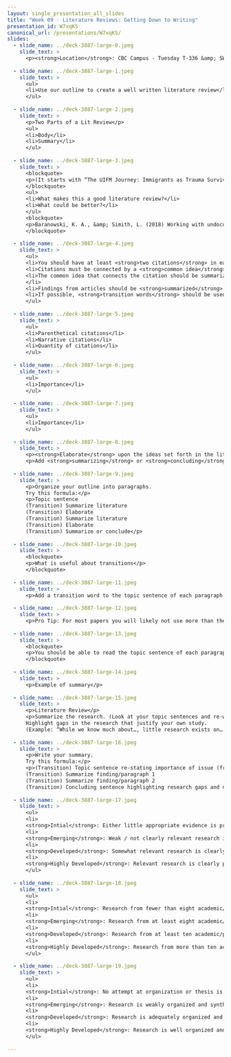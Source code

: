 ```yaml
---
layout: single_presentation_all_slides
title: "Week 09 - Literature Reviews: Getting Down to Writing"
presentation_id: W7xqKS
canonical_url: /presentations/W7xqKS/
slides:
  - slide_name: ../deck-3887-large-0.jpeg
    slide_text: >
      <p><strong>Location</strong>: CBC Campus - Tuesday T-336 &amp; SWL-220 <strong>Time</strong>: Tuesdays and Thursdays from 5:30-8:15 <strong>Week 09</strong>: 10/14/19 — 10/20/19 <strong>Reading Assignment</strong>: DeCarlo (2018) chapters 9 and 10 <strong>Topic and Content Area</strong>: Literature Reviews <strong>Assignments Due</strong>: Assignment 08: literature review is due Friday 10/18/19 at 11:55 PM via M <strong>Other Important Information</strong>: N/A</p>
      
  - slide_name: ../deck-3887-large-1.jpeg
    slide_text: >
      <ul>
      <li>Use our outline to create a well written literature review</li>
      </ul>
      
  - slide_name: ../deck-3887-large-2.jpeg
    slide_text: >
      <p>Two Parts of a Lit Review</p>
      <ul>
      <li>Body</li>
      <li>Summary</li>
      </ul>
      
  - slide_name: ../deck-3887-large-3.jpeg
    slide_text: >
      <blockquote>
      <p>(It starts with “The UIFM Journey: Immigrants as Trauma Survivors”)</p>
      </blockquote>
      <ul>
      <li>What makes this a good literature review?</li>
      <li>What could be better?</li>
      </ul>
      <blockquote>
      <p>Baranowski, K. A., &amp; Simith, L. (2018) Working with undocumented immigrants from Mexico: Experiences of practioners in New Mexico and Texas. _ Professional Psychology: Research and Practice, 49_(3) 185-192. http://dx.doi.org/10.1037/pro0000191</p>
      </blockquote>
      
  - slide_name: ../deck-3887-large-4.jpeg
    slide_text: >
      <ul>
      <li>You should have at least <strong>two citations</strong> in each paragraph.</li>
      <li>Citations must be connected by a <strong>common idea</strong>.</li>
      <li>The common idea that connects the citation should be summarized in the <strong>topic sentence.</strong>
      </li>
      <li>Findings from articles should be <strong>summarized</strong> (in your own words) with appropriate APA citations.</li>
      <li>If possible, <strong>transition words</strong> should be used within the paragraph to connect ideas.</li>
      </ul>
      
  - slide_name: ../deck-3887-large-5.jpeg
    slide_text: >
      <ul>
      <li>Parenthetical citations</li>
      <li>Narrative citations</li>
      <li>Quantity of citations</li>
      </ul>
      
  - slide_name: ../deck-3887-large-6.jpeg
    slide_text: >
      <ul>
      <li>Importance</li>
      </ul>
      
  - slide_name: ../deck-3887-large-7.jpeg
    slide_text: >
      <ul>
      <li>Importance</li>
      </ul>
      
  - slide_name: ../deck-3887-large-8.jpeg
    slide_text: >
      <p><strong>Elaborate</strong> upon the ideas set forth in the literature.</p>
      <p>Add <strong>summarizing</strong> or <strong>concluding</strong> sentences at the end of your paragraphs.</p>
      
  - slide_name: ../deck-3887-large-9.jpeg
    slide_text: >
      <p>Organize your outline into paragraphs.
      Try this formula:</p>
      <p>Topic sentence
      (Transition) Summarize literature
      (Transition) Elaborate
      (Transition) Summarize literature
      (Transition) Elaborate
      (Transition) Summarize or conclude</p>
      
  - slide_name: ../deck-3887-large-10.jpeg
    slide_text: >
      <blockquote>
      <p>What is useful about transitions</p>
      </blockquote>
      
  - slide_name: ../deck-3887-large-11.jpeg
    slide_text: >
      <p>Add a transition word to the topic sentence of each paragraph to indicate how the information</p>
      
  - slide_name: ../deck-3887-large-12.jpeg
    slide_text: >
      <p>Pro Tip: For most papers you will likely not use more than these two</p>
      
  - slide_name: ../deck-3887-large-13.jpeg
    slide_text: >
      <blockquote>
      <p>You should be able to read the topic sentence of each paragraph, in order, and get an overvi</p>
      </blockquote>
      
  - slide_name: ../deck-3887-large-14.jpeg
    slide_text: >
      <p>Example of summary</p>
      
  - slide_name: ../deck-3887-large-15.jpeg
    slide_text: >
      <p>Literature Review</p>
      <p>Summarize the research. (Look at your topic sentences and re-word them, with transitions!)
      Highlight gaps in the research that justify your own study.
      (Example: “While we know much about…, little research exists on…..”)</p>
      
  - slide_name: ../deck-3887-large-16.jpeg
    slide_text: >
      <p>Write your summary.
      Try this formula:</p>
      <p>(Transition) Topic sentence re-stating importance of issue (from your introduction)
      (Transition) Summarize finding/paragraph 1
      (Transition) Summarize finding/paragraph 2
      (Transition) Concluding sentence highlighting research gaps and need for current research</p>
      
  - slide_name: ../deck-3887-large-17.jpeg
    slide_text: >
      <ul>
      <li>
      <strong>Intial</strong>: Either little appropriate evidence is presented, or the evidence presented is not tied to either the argument or the research questions</li>
      <li>
      <strong>Emerging</strong>: Weak / not clearly relevant research is weakly presented</li>
      <li>
      <strong>Developed</strong>: Somewhat relevant research is clearly presented</li>
      <li>
      <strong>Highly Developed</strong>: Relevant research is clearly presented</li>
      </ul>
      
  - slide_name: ../deck-3887-large-18.jpeg
    slide_text: >
      <ul>
      <li>
      <strong>Intial</strong>: Research from fewer than eight academic/peer-reviewed articles is presented</li>
      <li>
      <strong>Emerging</strong>: Research from at least eight academic/peer-reviewed articles is presented</li>
      <li>
      <strong>Developed</strong>: Research from at least ten academic/peer-reviewed articles is presented</li>
      <li>
      <strong>Highly Developed</strong>: Research from more than ten academic/peer-reviewed articles is presented</li>
      </ul>
      
  - slide_name: ../deck-3887-large-19.jpeg
    slide_text: >
      <ul>
      <li>
      <strong>Intial</strong>: No attempt at organization or thesis is evident</li>
      <li>
      <strong>Emerging</strong>: Research is weakly organized and synthesized</li>
      <li>
      <strong>Developed</strong>: Research is adequately organized and synthesized</li>
      <li>
      <strong>Highly Developed</strong>: Research is well organized and synthesized</li>
      </ul>
      
---
```

